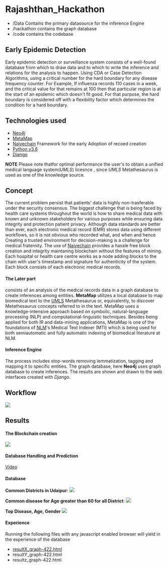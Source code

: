 # Rajashthan_Hackathon 
- /Data Contains the primary datasource for the inference Engine
- /hackathon contains the graph database
- /code contains the codebase

## Early Epidemic Detection
Early epidemic detection or surveillance system consists of a well-found database from which to draw data and to which to write the inference and relations for the analysis to happen.
Using CDA or Case Detection Algorithms, using a critical number for the hard boundary for any disease frequency counter. 
For Example, If influenza records 110 cases in a week, and the critical value for that remains at 100 then that particular region is at the start of an epidemic which doesn't fit good. For that purpose, the hard boundary is considered off with a flexibility factor which determines the condition for a hard boundary.
 
## Technologies used
- [Neo4j](https://neo4j.com/)
- [MetaMap](https://metamap.nlm.nih.gov/)
- [Naivechain](https://lhartikk.github.io/) Framework for the early Adoption of recoed creation
- [Python v3.6](https://www.python.org/downloads/release/python-360/)
- [Django](https://www.djangoproject.com/)

**NOTE** Please note thatfor optimal performance the user's to obtain a unified medical language system(*UMLS*) licesnce , since *UMLS* Metathesaurus is used as one of the knowledge source.

## Concept
The current problem persist that patients' data is highly non-trasferable under the security consensus. The biggest challenge that is being faced by health care systems throughout the world is how to share medical data with known and unknown stakeholders for various purposes while ensuring data integrity and protection patient privacy. Although data standards are better than ever, each electronic medical record (EMR) stores data using different workflows, so it is not obvious who recorded what, and when and hence Creating a trusted environment for decision-making is a challenge for medical fraternity. 
The use of [Naivechain](https://lhartikk.github.io/) provides a hassle free block creation and integrity maintaning blockchain without the features of mining.
Each hospital or health care centre works as a node adding blocks to the chain with user's timestamp and signature for authenticity of the system. Each block consists of each electronic medical records.
#### The Later part
consists of an analysis of the medical records data in a graph database to create inferences among entities. 
**MetaMap** utilizes a local database to map biomedical text to the [UMLS](https://www.nlm.nih.gov/research/umls/) Metathesaurus or, equivalently, to discover Metathesaurus concepts referred to in the text. MetaMap uses a knowledge-intensive approach based on symbolic, natural-language processing (NLP) and computational-linguistic techniques. Besides being applied for both IR and data-mining applications, MetaMap is one of the foundations of [NLM](https://ii.nlm.nih.gov/MTI/)'s Medical Text Indexer (MTI) which is being used for both semiautomatic and fully automatic indexing of biomedical literature at NLM.
#### Inference Engine
The process includes stop-words removing lemmatization, tagging and mapping it to specific entities. The graph database, here **Neo4j** uses graph database to create inferences. The results are shown and drawn  to the web interfaces created with *Django*.
## Workflow
![](https://github.com/saradindusengupta/Rajasthan_Hackathon/blob/master/cc.png)

## Results
#### The Blockchain creation
 
![](https://github.com/saradindusengupta/Rajasthan_Hackathon/blob/master/BlockChain_create.gif)

#### Database Handling and Prediction
[Video](https://drive.google.com/file/d/19bOmiqjlj3f9pvfv2Q6e6h-Igfpibjpl/preview)

#### Database
**Common Districts in Udaipur**:
![](https://github.com/saradindusengupta/Rajasthan_Hackathon/blob/master/sample/a.png)

**Common disease for Age greater than 60 for all District**:
![](https://github.com/saradindusengupta/Rajasthan_Hackathon/blob/master/sample/b.png)

**Top Disease, Age, Gender**
![](https://github.com/saradindusengupta/Rajasthan_Hackathon/blob/master/sample/c.png)


#### Experience
Running the following files with any javascript enabled browser will yield in the experience of the database

-  	[resultX_graph-422.html](http://htmlpreview.github.io/?https://github.com/saradindusengupta/Rajasthan_Hackathon/blob/master/sample/resultX_graph-422.html)
-  	resultY_graph-422.html
-  	resultz_graph-422.html

 




